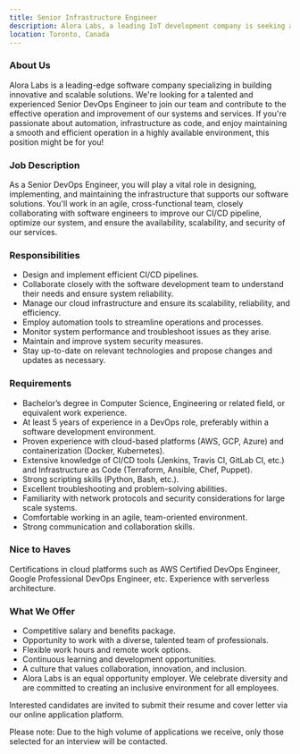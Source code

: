 ```yaml
---
title: Senior Infrastructure Engineer
description: Alora Labs, a leading IoT development company is seeking a Senior Infrastructure Engineer to join the team.
location: Toronto, Canada
---
```


### About Us

Alora Labs is a leading-edge software company specializing in building innovative and scalable solutions. We're looking for a talented and experienced Senior DevOps Engineer to join our team and contribute to the effective operation and improvement of our systems and services. If you're passionate about automation, infrastructure as code, and enjoy maintaining a smooth and efficient operation in a highly available environment, this position might be for you!

### Job Description

As a Senior DevOps Engineer, you will play a vital role in designing, implementing, and maintaining the infrastructure that supports our software solutions. You'll work in an agile, cross-functional team, closely collaborating with software engineers to improve our CI/CD pipeline, optimize our system, and ensure the availability, scalability, and security of our services.

### Responsibilities

- Design and implement efficient CI/CD pipelines.
- Collaborate closely with the software development team to understand their needs and ensure system reliability.
- Manage our cloud infrastructure and ensure its scalability, reliability, and efficiency.
- Employ automation tools to streamline operations and processes.
- Monitor system performance and troubleshoot issues as they arise.
- Maintain and improve system security measures.
- Stay up-to-date on relevant technologies and propose changes and updates as necessary.

### Requirements

- Bachelor’s degree in Computer Science, Engineering or related field, or equivalent work experience.
- At least 5 years of experience in a DevOps role, preferably within a software development environment.
- Proven experience with cloud-based platforms (AWS, GCP, Azure) and containerization (Docker, Kubernetes).
- Extensive knowledge of CI/CD tools (Jenkins, Travis CI, GitLab CI, etc.) and Infrastructure as Code (Terraform, Ansible, Chef, Puppet).
- Strong scripting skills (Python, Bash, etc.).
- Excellent troubleshooting and problem-solving abilities.
- Familiarity with network protocols and security considerations for large scale systems.
- Comfortable working in an agile, team-oriented environment.
- Strong communication and collaboration skills.

### Nice to Haves

Certifications in cloud platforms such as AWS Certified DevOps Engineer, Google Professional DevOps Engineer, etc.
Experience with serverless architecture.

### What We Offer

- Competitive salary and benefits package.
- Opportunity to work with a diverse, talented team of professionals.
- Flexible work hours and remote work options.
- Continuous learning and development opportunities.
- A culture that values collaboration, innovation, and inclusion.
- Alora Labs is an equal opportunity employer. We celebrate diversity and are committed to creating an inclusive environment for all employees.

Interested candidates are invited to submit their resume and cover letter via our online application platform.

Please note: Due to the high volume of applications we receive, only those selected for an interview will be contacted.
